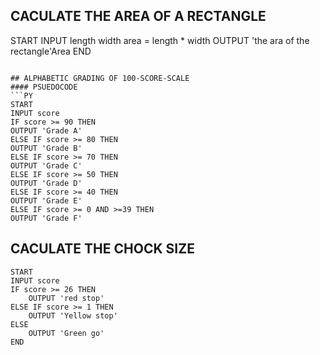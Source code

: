 ## CACULATE THE AREA OF A RECTANGLE
START
INPUT length width
area = length * width
OUTPUT 'the ara of the rectangle'Area
END
```

## ALPHABETIC GRADING OF 100-SCORE-SCALE
#### PSUEDOCODE
```PY
START
INPUT score
IF score >= 90 THEN
OUTPUT 'Grade A'
ELSE IF score >= 80 THEN
OUTPUT 'Grade B'
ELSE IF score >= 70 THEN
OUTPUT 'Grade C'
ELSE IF score >= 50 THEN
OUTPUT 'Grade D'
ELSE IF score >= 40 THEN
OUTPUT 'Grade E'
ELSE IF score >= 0 AND >=39 THEN
OUTPUT 'Grade F'
```

## CACULATE THE CHOCK SIZE

```PY
START
INPUT score
IF score >= 26 THEN
    OUTPUT 'red stop'
ELSE IF score >= 1 THEN
    OUTPUT 'Yellow stop'
ELSE 
    OUTPUT 'Green go'
END
```